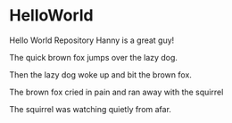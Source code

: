 # HelloWorld
Hello World Repository
Hanny is a great guy!

The quick brown fox jumps over the lazy dog.

Then the lazy dog woke up and bit the brown fox.

The brown fox cried in pain and ran away with the squirrel

The squirrel was watching quietly from afar.
